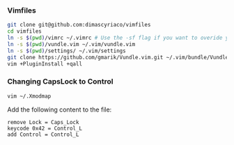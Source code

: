 ### Vimfiles

```sh
git clone git@github.com:dimascyriaco/vimfiles
cd vimfiles
ln -s $(pwd)/vimrc ~/.vimrc # Use the -sf flag if you want to overide your current .vimrc
ln -s $(pwd)/vundle.vim ~/.vim/vundle.vim
ln -s $(pwd)/settings/ ~/.vim/settings
git clone https://github.com/gmarik/Vundle.vim.git ~/.vim/bundle/Vundle.vim
vim +PluginInstall +qall
```

### Changing CapsLock to Control

```sh
vim ~/.Xmodmap
```

Add the following content to the file:

```
remove Lock = Caps_Lock
keycode 0x42 = Control_L
add Control = Control_L
```
